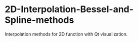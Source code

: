 # 2D-Interpolation-Bessel-and-Spline-methods
Interpolation methods for 2D function with Qt visualization.
